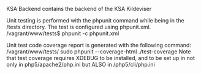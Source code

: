 KSA Backend contains the backend of the KSA Kildeviser

Unit testing is performed with the phpunit command while being in the /tests directory. The test is configured using phpunit.xml.
/vagrant/www/tests$ phpunit -c phpunit.xml

Unit test code coverage report is generated with the following command:
/vagrant/www/tests/ sudo phpunit --coverage-html ./test-coverage
Note that test coverage requires XDEBUG to be installed, and to be set up in not only in php5/apache2/php.ini but ALSO in /php5/cli/php.ini

